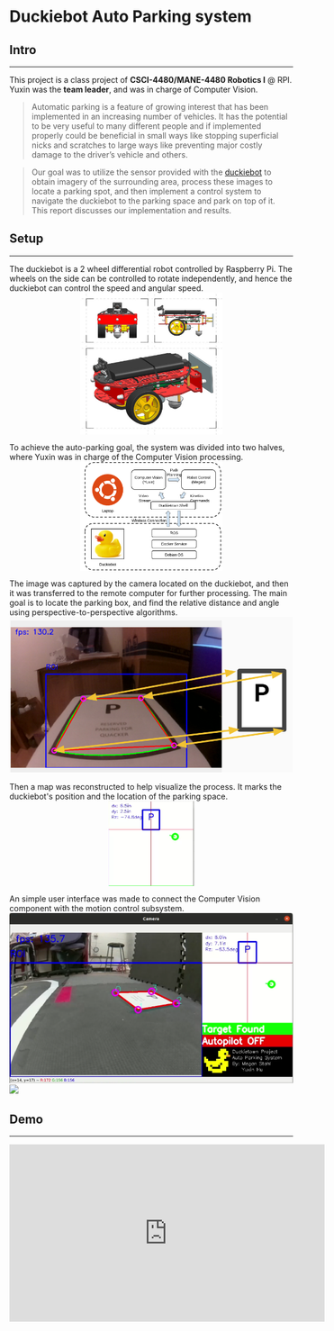 # Duckiebot Auto Parking system
## Intro
---
This project is a class project of **CSCI-4480/MANE-4480 Robotics I** @ RPI.\
Yuxin was the **team leader**, and was in charge of Computer Vision.

> Automatic parking is a feature of growing interest that has been implemented in an increasing number of vehicles. It has the potential to be very useful to many different people and if implemented properly could be beneficial in small ways like stopping superficial nicks and scratches to large ways like preventing major costly damage to the driver’s vehicle and others.

>Our goal was to utilize the sensor provided with the [duckiebot](https://www.duckietown.org/) to obtain imagery of the surrounding area, process these images to locate a parking spot, and then implement a control system to navigate the duckiebot to the parking space and park on top of it. This report discusses our implementation and results.

## Setup
---
The duckiebot is a 2 wheel differential robot controlled by Raspberry Pi. The wheels on the side can be controlled to rotate independently, and hence the duckiebot can control the speed and angular speed.
<img src="/project3/duckie.png" style="width:50%;align-items: center;margin-left: auto;margin-right: auto;display: block;">

To achieve the auto-parking goal, the system was divided into two halves, where Yuxin was in charge of the Computer Vision processing.
<img src="/project3/structure.png" style="width:50%;align-items: center;margin-left: auto;margin-right: auto;display: block;">

The image was captured by the camera located on the duckiebot, and then it was transferred to the remote computer for further processing. The main goal is to locate the parking box, and find the relative distance and angle using perspective-to-perspective algorithms.
<img src="/project3/CV.png" style="width:100%">

Then a map was reconstructed to help visualize the process. It marks the duckiebot's position and the location of the parking space.
<img src="/project3/map.png" style="width:30%;align-items: center;margin-left: auto;margin-right: auto;display: block;">

An simple user interface was made to connect the Computer Vision component with the motion control subsystem.
<img src="/project3/UI.png" style="width:100%">
<img src="/project3/demo.gif" style="width:100%">

## Demo
---
<iframe width="560" height="315" src="https://www.youtube.com/embed/X_UbM8Cd_Lk" title="YouTube video player" frameborder="0" allow="accelerometer; autoplay; clipboard-write; encrypted-media; gyroscope; picture-in-picture" allowfullscreen></iframe>
